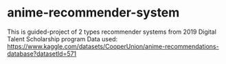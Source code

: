 # anime-recommender-system
This is guided-project of 2 types recommender systems from 2019 Digital Talent Scholarship program 
Data used: https://www.kaggle.com/datasets/CooperUnion/anime-recommendations-database?datasetId=571
